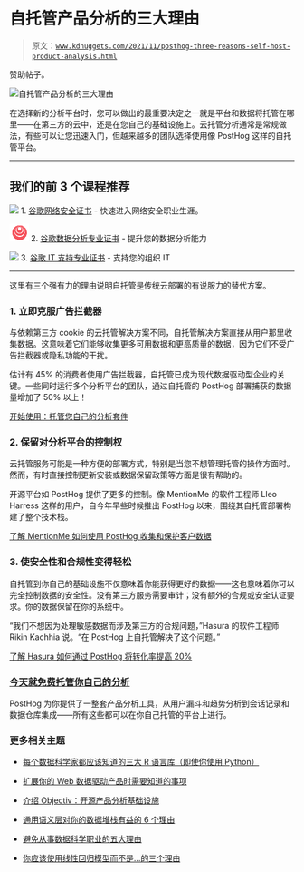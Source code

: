 # 自托管产品分析的三大理由

> 原文：[`www.kdnuggets.com/2021/11/posthog-three-reasons-self-host-product-analysis.html`](https://www.kdnuggets.com/2021/11/posthog-three-reasons-self-host-product-analysis.html)

赞助帖子。

![自托管产品分析的三大理由](https://posthog.com/?utm_source=kdnuggets&utm_medium=sponsored-blog&utm_campaign=02-nov-2021)

在选择新的分析平台时，您可以做出的最重要决定之一就是平台和数据将托管在哪里——在第三方的云中，还是在您自己的基础设施上。云托管分析通常是常规做法，有些可以让您迅速入门，但越来越多的团队选择使用像 PostHog 这样的自托管平台。

* * *

## 我们的前 3 个课程推荐

![](img/0244c01ba9267c002ef39d4907e0b8fb.png) 1\. [谷歌网络安全证书](https://www.kdnuggets.com/google-cybersecurity) - 快速进入网络安全职业生涯。

![](img/e225c49c3c91745821c8c0368bf04711.png) 2\. [谷歌数据分析专业证书](https://www.kdnuggets.com/google-data-analytics) - 提升您的数据分析能力

![](img/0244c01ba9267c002ef39d4907e0b8fb.png) 3\. [谷歌 IT 支持专业证书](https://www.kdnuggets.com/google-itsupport) - 支持您的组织 IT

* * *

这里有三个强有力的理由说明自托管是传统云部署的有说服力的替代方案。

### 1\. 立即克服广告拦截器

与依赖第三方 cookie 的云托管解决方案不同，自托管解决方案直接从用户那里收集数据。这意味着它们能够收集更多可用数据和更高质量的数据，因为它们不受广告拦截器或隐私功能的干扰。

估计有 45% 的消费者使用广告拦截器，自托管已成为现代数据驱动型企业的关键。一些同时运行多个分析平台的团队，通过自托管的 PostHog 部署捕获的数据量增加了 50% 以上！

[开始使用：托管您自己的分析套件](https://posthog.com/?utm_source=kdnuggets&utm_medium=sponsored-blog&utm_campaign=02-nov-2021)

### 2\. 保留对分析平台的控制权

云托管服务可能是一种方便的部署方式，特别是当您不想管理托管的操作方面时。然而，有时直接控制更新安装或数据保留政策等方面是很有帮助的。

开源平台如 PostHog 提供了更多的控制。像 MentionMe 的软件工程师 Lleo Harress 这样的用户，自今年早些时候推出 PostHog 以来，围绕其自托管部署构建了整个技术栈。

[了解 MentionMe 如何使用 PostHog 收集和保护客户数据](https://posthog.com/customers/mention-me)

### 3\. 使安全性和合规性变得轻松

自托管到你自己的基础设施不仅意味着你能获得更好的数据——这也意味着你可以完全控制数据的安全性。没有第三方服务需要审计；没有额外的合规或安全认证要求。你的数据保留在你的系统中。

“我们不想因为处理敏感数据而涉及第三方的合规问题，”Hasura 的软件工程师 Rikin Kachhia 说。“在 PostHog 上自托管解决了这个问题。”

[了解 Hasura 如何通过 PostHog 将转化率提高 20%](https://posthog.com/customers/hasura/?utm_source=kdnuggets&utm_medium=sponsored-blog&utm_campaign=02-nov-2021)

### [今天就免费托管你自己的分析](https://posthog.com/?utm_source=kdnuggets&utm_medium=sponsored-blog&utm_campaign=02-nov-2021)

PostHog 为你提供了一整套产品分析工具，从用户漏斗和趋势分析到会话记录和数据仓库集成——所有这些都可以在你自己托管的平台上进行。

### 更多相关主题

+   [每个数据科学家都应该知道的三大 R 语言库（即使你使用 Python）](https://www.kdnuggets.com/2021/12/three-r-libraries-every-data-scientist-know-even-python.html)

+   [扩展你的 Web 数据驱动产品时需要知道的事项](https://www.kdnuggets.com/2023/08/things-know-scaling-web-datadriven-product.html)

+   [介绍 Objectiv：开源产品分析基础设施](https://www.kdnuggets.com/2022/06/objectiv-introducing-objectiv-opensource-product-analytics-infrastructure.html)

+   [通用语义层对你的数据堆栈有益的 6 个理由](https://www.kdnuggets.com/2024/01/cube-6-reasons-why-a-universal-semantic-layer-is-beneficial)

+   [避免从事数据科学职业的五大理由](https://www.kdnuggets.com/2022/04/top-5-reasons-avoid-data-science-career.html)

+   [你应该使用线性回归模型而不是…的三个理由](https://www.kdnuggets.com/2021/08/3-reasons-linear-regression-instead-neural-networks.html)
